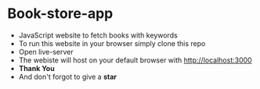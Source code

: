# Book-store-app
- JavaScript website to fetch books with keywords
- To run this website in your browser simply clone this repo
- Open live-server
- The webiste will host on your default browser with [http://localhost:3000](http://localhost:3000)
- **Thank You**
- And don't forgot to give a **star**
